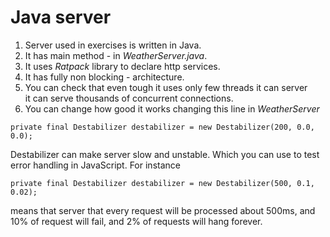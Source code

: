 # Java server

1. Server used in exercises is written in Java.
2. It has main method - in *WeatherServer.java*.
3. It uses *Ratpack* library to declare http services.
4. It has fully non blocking - architecture.
5. You can check that even tough it uses only few threads it can server  
it can serve thousands of concurrent connections.
6. You can change how good it works changing this line in *WeatherServer* 
```
private final Destabilizer destabilizer = new Destabilizer(200, 0.0, 0.0);
```
Destabilizer can make server slow and unstable. Which you can use to 
test error handling in JavaScript.
For instance
```
private final Destabilizer destabilizer = new Destabilizer(500, 0.1, 0.02);
```
means that server that every request will be processed about 500ms,
and 10% of request will fail, and  2% of requests will  hang forever.
